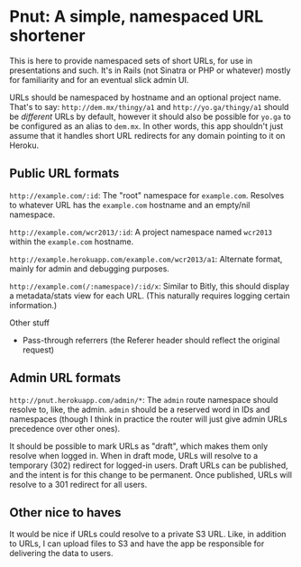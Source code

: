 # Pnut: A simple, namespaced URL shortener

This is here to provide namespaced sets of short URLs, for use in presentations and such. It's in Rails (not Sinatra or PHP or whatever) mostly for familiarity and for an eventual slick admin UI.

URLs should be namespaced by hostname and an optional project name. That's to say: `http://dem.mx/thingy/a1` and `http://yo.ga/thingy/a1` should be _different_ URLs by default, however it should also be possible for `yo.ga` to be configured as an alias to `dem.mx`. In other words, this app shouldn't just assume that it handles short URL redirects for any domain pointing to it on Heroku.

## Public URL formats

`http://example.com/:id`: The "root" namespace for `example.com`. Resolves to whatever URL has the `example.com` hostname and an empty/nil namespace.

`http://example.com/wcr2013/:id`: A project namespace named `wcr2013` within the `example.com` hostname.

`http://example.herokuapp.com/example.com/wcr2013/a1`: Alternate format, mainly for admin and debugging purposes.

`http://example.com(/:namespace)/:id/x`: Similar to Bitly, this should display a metadata/stats view for each URL. (This naturally requires logging certain information.)

Other stuff

- Pass-through referrers (the Referer header should reflect the original request)

## Admin URL formats

`http://pnut.herokuapp.com/admin/*`: The `admin` route namespace should resolve to, like, the admin. `admin` should be a reserved word in IDs and namespaces (though I think in practice the router will just give admin URLs precedence over other ones).

It should be possible to mark URLs as "draft", which makes them only resolve when logged in. When in draft mode, URLs will resolve to a temporary (302) redirect for logged-in users. Draft URLs can be published, and the intent is for this change to be permanent. Once published, URLs will resolve to a 301 redirect for all users.

## Other nice to haves

It would be nice if URLs could resolve to a private S3 URL. Like, in addition to URLs, I can upload files to S3 and have the app be responsible for delivering the data to users.